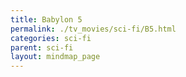 ```yaml
---
title: Babylon 5
permalink: ./tv_movies/sci-fi/B5.html
categories: sci-fi
parent: sci-fi
layout: mindmap_page
---
```

